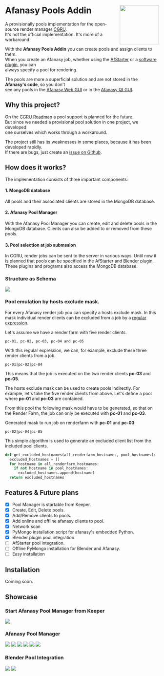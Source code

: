 # Afanasy Pools Addin <img src="https://github.com/laurence-trippen/Afanasy-Pools-Addin/blob/master/Preview/afpools2.png" align="right" width="128">
A provisionally pools implementation for the open-source render manager [CGRU](http://cgru.info/).<br/>
It's not the official implementation. It's more of a workaround.

With the **Afanasy Pools Addin** you can create pools and assign clients to them.<br/>
When you create an Afanasy job, whether using the [AfStarter](http://cgru.info/afstarter) or a [software plugin](http://cgru.info/software/blender), you can<br/> always specify a pool for rendering.

The pools are more a superficial solution and are not stored in the **Afanasy's code**, so you don't<br/> see any pools in the [Afanasy Web GUI](http://cgru.info/afanasy/gui#web) or in the [Afanasy Qt GUI](http://cgru.info/afanasy/gui#page_top).

## Why this project?

On the [CGRU Roadmap](http://cgru.info/roadmap) a pool support is planned for the future.<br/> But since we needed a provisional pool solution in one project, we developed<br/> one ourselves which works through a workaround.

The project still has its weaknesses in some places, because it has been developed rapidly.<br/>
If there are bugs, just create an [issue on Github](https://github.com/laurence-trippen/Afanasy-Pools-Addin/issues).

## How does it works?
The implementation consists of three important components:

#### 1. MongoDB database
All pools and their associated clients are stored in the MongoDB database.

#### 2. Afanasy Pool Manager
With the Afanasy Pool Manager you can create, edit and delete pools in the MongoDB database.
Clients can also be added to or removed from these pools.

#### 3. Pool selection at job submssion
In CGRU, render jobs can be sent to the server in various ways.
Until now it is planned that pools can be specified in the [AfStarter](http://cgru.info/afstarter) and [Blender plugin](http://cgru.info/software/blender).
These plugins and programs also access the MongoDB database.

### Structure as Schema

![](https://github.com/laurence-trippen/Afanasy-Pools-Addin/blob/master/Preview/plan.jpg?raw=true)

### Pool emulation by hosts exclude mask.

For every Afanasy render job you can specify a hosts exclude mask.
In this mask individual render clients can be excluded from a job by a [regular expression](https://en.wikipedia.org/wiki/Regular_expression).

Let's assume we have a render farm with five render clients.
```
pc-01, pc-02, pc-03, pc-04 and pc-05
```
With this regular expression, we can, for example, exclude these three render clients from a job.
```Regular Expression
pc-01|pc-02|pc-04
```
This means that the job is executed on the two render clients **pc-03** and **pc-05**.

The hosts exclude mask can be used to create pools indirectly.
For example, let's take the five render clients from above.
Let's define a pool where **pc-01** and **pc-03** are contained.

From this pool the following mask would have to be generated, so that on the
Render Farm, the job can only be executed with **pc-01** and **pc-03**.

Generated mask to run job on renderfarm with **pc-01** and **pc-03**:
```Regular Expression
pc-02|pc-04|pc-05
```

This simple algorithm is used to generate an excluded client list from the included pool clients.
```python
def get_excluded_hostnames(all_renderfarm_hostnames, pool_hostnames):
  excluded_hostnames = []
  for hostname in all_renderfarm_hostnames:
    if not hostname in pool_hostnames:
      excluded_hostnames.append(hostname)
  return excluded_hostnames
```

## Features & Future plans

* [x] Pool Manager is startable from Keeper.
* [x] Create, Edit, Delete pools.
* [x] Add/Remove clients to pools.
* [x] Add online and offline afanasy clients to pool.
* [x] Network scan
* [x] PyMongo installation script for afanasy's embedded Python.
* [x] Blender plugin pool integration.
* [ ] AfStarter pool integration.
* [ ] Offline PyMongo installation for Blender and Afanasy.
* [ ] Easy installation

## Installation

Coming soon.
[](https://media.giphy.com/media/uPeblKaa25xy8/giphy.gif)

## Showcase

### Start Afanasy Pool Manager from Keeper

![](https://github.com/laurence-trippen/Afanasy-Pools-Addin/blob/master/Preview/keeperaddin.jpg?raw=true)

### Afanasy Pool Manager

![](https://github.com/laurence-trippen/Afanasy-Pools-Addin/blob/master/Preview/mainview.JPG?raw=true)
![](https://github.com/laurence-trippen/Afanasy-Pools-Addin/blob/master/Preview/createpool.JPG?raw=true)
![](https://github.com/laurence-trippen/Afanasy-Pools-Addin/blob/master/Preview/deletepool.JPG?raw=true)
![](https://github.com/laurence-trippen/Afanasy-Pools-Addin/blob/master/Preview/addclients.JPG?raw=true)
![](https://github.com/laurence-trippen/Afanasy-Pools-Addin/blob/master/Preview/networkscan.JPG?raw=true)
![](https://github.com/laurence-trippen/Afanasy-Pools-Addin/blob/master/Preview/addhostname.JPG?raw=true)

### Blender Pool Integration
![](https://github.com/laurence-trippen/Afanasy-Pools-Addin/blob/master/Preview/blender-plugin-pools.jpg?raw=true)
![](https://github.com/laurence-trippen/Afanasy-Pools-Addin/blob/master/Preview/blender-plugin-select-pool.jpg?raw=true)

